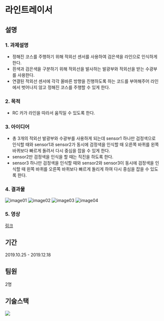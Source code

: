 # 라인트레이서

## 설명
### 1. 과제설명
- 정해진 코스를 주행하기 위해 적외선 센서를 사용하여 검은색을 라인으로 인식하게 한다.
- 흰색과 검은색을 구분하기 위해 적외선을 발사하는 발광부와 적외선을 받는 수광부를 사용한다.
- 연결된 적외선 센서에 각각 올바른 방향을 진행하도록 하는 코드를 부여해주어 라인에서 벗어나지 않고 정해진 코스를 주행할 수 있게 한다.


### 2. 목적
- RC 카가 라인을 따라서 움직일 수 있도록 한다.


### 3. 아이디어
- 총 3개의 적외선 발광부와 수광부를 사용하게 되는데 sensor1 하나만 검정색으로 인식할 때와 sensor1과 sensor2가 동시에 검정색을 인식할 때 오른쪽 바퀴를 왼쪽 바퀴보다 빠르게 돌려서 다시 중심을 잡을 수 있게 한다.
- sensor2만 검정색을 인식을 할 때는 직진을 하도록 한다.
- sensor3 하나만 검정색을 인식할 때와 sensor2와 sensor3이 동시에 검정색을 인식할 때 왼쪽 바퀴를 오른쪽 바퀴보다 빠르게 돌리게 하여 다시 중심을 잡을 수 있도록 한다.

### 4. 결과물
![image01](https://user-images.githubusercontent.com/64197543/172637184-c2f9cd5f-fe94-4e2d-ab2b-80caefb9fce6.png)
![image02](https://user-images.githubusercontent.com/64197543/172637198-bd20eb06-3089-4ee1-85e1-0735d0848076.png)
![image03](https://user-images.githubusercontent.com/64197543/172637203-05ff63c7-ffaa-4027-8396-5de286ef29f7.png)
![image04](https://user-images.githubusercontent.com/64197543/172637208-b7f21acf-46d3-48b3-a923-1fbbf6246893.png)


### 5. 영상
[링크](https://youtu.be/y5LwbG5-n3U)


## 기간
2019.10.25 - 2019.12.18

## 팀원
2명

## 기술스택
![](https://user-images.githubusercontent.com/64197543/172637144-49cc3288-9881-4dd6-80f6-fe3ae8c8c97f.png)
